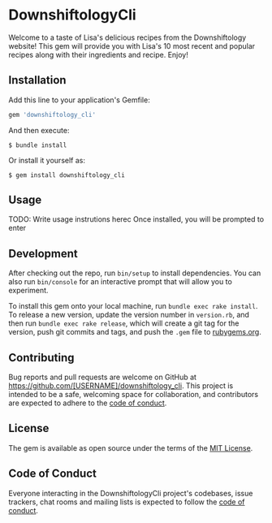 # DownshiftologyCli

Welcome to a taste of Lisa's delicious recipes from the Downshiftology website! This gem will provide you with Lisa's 10 most recent and popular recipes along with their ingredients and recipe. Enjoy!

## Installation

Add this line to your application's Gemfile:

```ruby
gem 'downshiftology_cli'
```

And then execute:

    $ bundle install

Or install it yourself as:

    $ gem install downshiftology_cli

## Usage

TODO: Write usage instrutions herec
Once installed, you will be prompted to enter 

## Development

After checking out the repo, run `bin/setup` to install dependencies. You can also run `bin/console` for an interactive prompt that will allow you to experiment.

To install this gem onto your local machine, run `bundle exec rake install`. To release a new version, update the version number in `version.rb`, and then run `bundle exec rake release`, which will create a git tag for the version, push git commits and tags, and push the `.gem` file to [rubygems.org](https://rubygems.org).

## Contributing

Bug reports and pull requests are welcome on GitHub at https://github.com/[USERNAME]/downshiftology_cli. This project is intended to be a safe, welcoming space for collaboration, and contributors are expected to adhere to the [code of conduct](https://github.com/[USERNAME]/downshiftology_cli/blob/master/CODE_OF_CONDUCT.md).


## License

The gem is available as open source under the terms of the [MIT License](https://opensource.org/licenses/MIT).

## Code of Conduct

Everyone interacting in the DownshiftologyCli project's codebases, issue trackers, chat rooms and mailing lists is expected to follow the [code of conduct](https://github.com/[USERNAME]/downshiftology_cli/blob/master/CODE_OF_CONDUCT.md).
